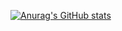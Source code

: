 [![Anurag's GitHub stats](https://github-readme-stats.vercel.app/api?username=LucasSilvaAraujo&show_icons=true)](https://github.com/LucasSilvaAraujo/github-readme-stats&theme=radical)
